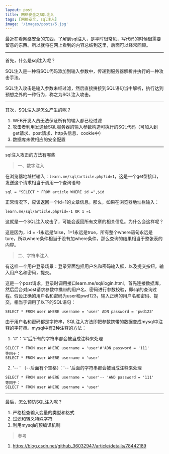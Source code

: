 ```yaml
---
layout: post
title: 网络安全之SQL注入
tags: [网络安全, sql注入]
image: '/images/posts/5.jpg'
---
```


最近在看网络安全的东西，了解到sql注入，是平时很常见，写代码的时候很需要留意的东西。所以就将在网上看到的内容总结到这里，后面可以经常回顾。

---

首先，什么是sql注入呢？

SQL注入是一种将SQL代码添加到输入参数中，传递到服务器解析并执行的一种攻击手法。

SQL注入攻击是输入参数未经过滤，然后直接拼接到SQL语句当中解析，执行达到预想之外的一种行为，称之为SQL注入攻击。

---

其次，SQL注入是怎么产生的呢？

1. WEB开发人员无法保证所有的输入都已经过滤
2. 攻击者利用发送给SQL服务器的输入参数构造可执行的SQL代码（可加入到get请求、post请求、http头信息、cookie中）
3. 数据库未做相应的安全配置

--- 

sql注入攻击的方法有哪些

>  一、数字注入

在浏览器地址栏输入：`learn.me/sql/article.php?id=1`，这是一个get型接口，发送这个请求相当于调用一个查询语句:

``` golang
sql = "SELECT * FROM article WHERE id =",$id
```

正常情况下，应该返回一个id=1的文章信息。那么，如果在浏览器地址栏输入：

``` golang
learn.me/sql/article.php?id=-1 OR 1 =1
```

这就是一个SQL注入攻击了，可能会返回所有文章的相关信息。为什么会这样呢？

这是因为，id = -1永远是false，1=1永远是true，所有整个where语句永远是ture，所以where条件相当于没有加where条件，那么查询的结果相当于整张表的内容。

> 二、字符串注入

有这样一个用户登录场景：登录界面包括用户名和密码输入框，以及提交按钮。输入用户名和密码，提交。

这是一个post请求，登录时调用接口learn.me/sql/login.html，首先连接数据库，然后后台对post请求参数中携带的用户名、密码进行参数校验，即sql的查询过程。假设正确的用户名和密码为user和pwd123，输入正确的用户名和密码、提交，相当于调用了以下的SQL语句：

``` mysql
SELECT * FROM user WHERE username = 'user' ADN password = 'pwd123'
```

由于用户名和密码都是字符串，SQL注入方法即把参数携带的数据变成mysql中注释的字符串。mysql中有2种注释的方法：

1. '#'：'#'后所有的字符串都会被当成注释来处理

```
SELECT * FROM user WHERE username = 'user'#'ADN password = '111'
等同于：
SELECT * FROM user WHERE username = 'user'
```

2. '-- ' （--后面有个空格）：'-- '后面的字符串都会被当成注释来处理

```
SELECT * FROM user WHERE username = 'user'-- 'AND password = '111'
等同于：
SELECT * FROM user WHERE username = 'user'
```

---

最后，怎么预防SQL注入呢？

1. 严格检查输入变量的类型和格式
2. 过滤和转义特殊字符
3. 利用mysql的预编译机制

> 参考

1. https://blog.csdn.net/github_36032947/article/details/78442189